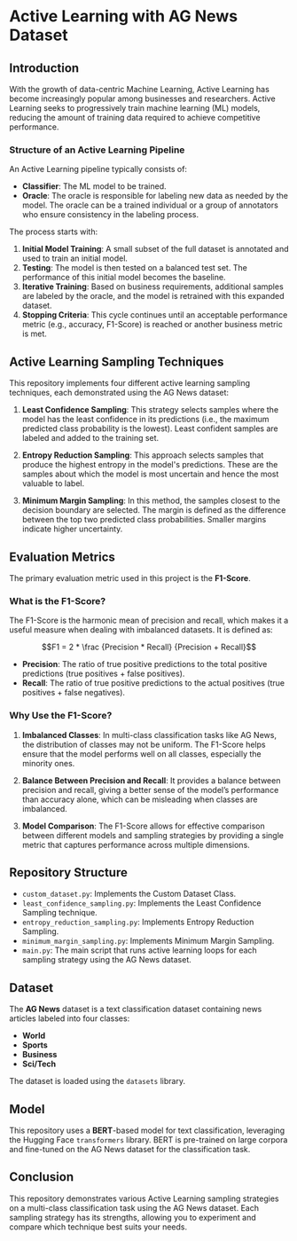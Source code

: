 # Active Learning with AG News Dataset

## Introduction

With the growth of data-centric Machine Learning, Active Learning has become increasingly popular among businesses and researchers. Active Learning seeks to progressively train machine learning (ML) models, reducing the amount of training data required to achieve competitive performance.

### Structure of an Active Learning Pipeline

An Active Learning pipeline typically consists of:
- **Classifier**: The ML model to be trained.
- **Oracle**: The oracle is responsible for labeling new data as needed by the model. The oracle can be a trained individual or a group of annotators who ensure consistency in the labeling process.

The process starts with:
1. **Initial Model Training**: A small subset of the full dataset is annotated and used to train an initial model. 
2. **Testing**: The model is then tested on a balanced test set. The performance of this initial model becomes the baseline.
3. **Iterative Training**: Based on business requirements, additional samples are labeled by the oracle, and the model is retrained with this expanded dataset.
4. **Stopping Criteria**: This cycle continues until an acceptable performance metric (e.g., accuracy, F1-Score) is reached or another business metric is met.

## Active Learning Sampling Techniques

This repository implements four different active learning sampling techniques, each demonstrated using the AG News dataset:

1. **Least Confidence Sampling**: This strategy selects samples where the model has the least confidence in its predictions (i.e., the maximum predicted class probability is the lowest). Least confident samples are labeled and added to the training set.

2. **Entropy Reduction Sampling**: This approach selects samples that produce the highest entropy in the model's predictions. These are the samples about which the model is most uncertain and hence the most valuable to label.

3. **Minimum Margin Sampling**: In this method, the samples closest to the decision boundary are selected. The margin is defined as the difference between the top two predicted class probabilities. Smaller margins indicate higher uncertainty.

## Evaluation Metrics

The primary evaluation metric used in this project is the **F1-Score**. 

### What is the F1-Score?

The F1-Score is the harmonic mean of precision and recall, which makes it a useful measure when dealing with imbalanced datasets. It is defined as:

$$F1 = 2 * \frac {Precision * Recall} {Precision + Recall}$$

- **Precision**: The ratio of true positive predictions to the total positive predictions (true positives + false positives).
- **Recall**: The ratio of true positive predictions to the actual positives (true positives + false negatives).

### Why Use the F1-Score?

1. **Imbalanced Classes**: In multi-class classification tasks like AG News, the distribution of classes may not be uniform. The F1-Score helps ensure that the model performs well on all classes, especially the minority ones.

2. **Balance Between Precision and Recall**: It provides a balance between precision and recall, giving a better sense of the model’s performance than accuracy alone, which can be misleading when classes are imbalanced.

3. **Model Comparison**: The F1-Score allows for effective comparison between different models and sampling strategies by providing a single metric that captures performance across multiple dimensions.

## Repository Structure

- `custom_dataset.py`: Implements the Custom Dataset Class.
- `least_confidence_sampling.py`: Implements the Least Confidence Sampling technique.
- `entropy_reduction_sampling.py`: Implements Entropy Reduction Sampling.
- `minimum_margin_sampling.py`: Implements Minimum Margin Sampling.
- `main.py`: The main script that runs active learning loops for each sampling strategy using the AG News dataset.

## Dataset

The **AG News** dataset is a text classification dataset containing news articles labeled into four classes:
- **World**
- **Sports**
- **Business**
- **Sci/Tech**

The dataset is loaded using the `datasets` library.

## Model

This repository uses a **BERT**-based model for text classification, leveraging the Hugging Face `transformers` library. BERT is pre-trained on large corpora and fine-tuned on the AG News dataset for the classification task.

## Conclusion

This repository demonstrates various Active Learning sampling strategies on a multi-class classification task using the AG News dataset. 
Each sampling strategy has its strengths, allowing you to experiment and compare which technique best suits your needs.
